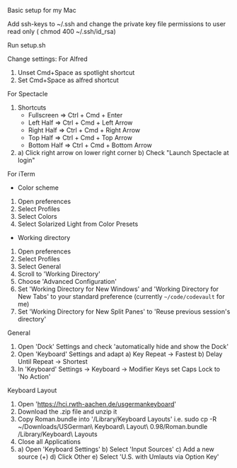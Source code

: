 Basic setup for my Mac

Add ssh-keys to ~/.ssh and change the private key file permissions to user read only ( chmod 400 ~/.ssh/id_rsa)

Run setup.sh

Change settings:
For Alfred
 1. Unset Cmd+Space as spotlight shortcut
 2. Set Cmd+Space as alfred shortcut

For Spectacle
 1. Shortcuts
    * Fullscreen  => Ctrl + Cmd + Enter
    * Left Half   => Ctrl + Cmd + Left Arrow
    * Right Half  => Ctrl + Cmd + Right Arrow
    * Top Half    => Ctrl + Cmd + Top Arrow
    * Bottom Half => Ctrl + Cmd + Bottom Arrow
 2. a) Click right arrow on lower right corner
    b) Check "Launch Spectacle at login"


For iTerm
* Color scheme
 1. Open preferences
 2. Select Profiles
 3. Select Colors
 4. Select Solarized Light from Color Presets
* Working directory
 1. Open preferences
 2. Select Profiles
 3. Select General
 4. Scroll to 'Working Directory'
 5. Choose 'Advanced Configuration'
 6. Set 'Working Directory for New Windows' and 'Working Directory for New
    Tabs' to your standard preference (currently `~/code/codevault` for me)
 7. Set 'Working Directory for New Split Panes' to 'Reuse previous session's
    directory'

General
 1. Open 'Dock' Settings and check 'automatically hide and show the Dock'
 2. Open 'Keyboard' Settings and adapt
    a) Key Repeat -> Fastest
    b) Delay Until Repeat -> Shortest
 3. In 'Keyboard' Settings -> Keyboard -> Modifier Keys set Caps Lock to 'No Action'

Keyboard Layout
 1. Open 'https://hci.rwth-aachen.de/usgermankeyboard'
 2. Download the .zip file and unzip it
 3. Copy Roman.bundle into '/Library/Keyboard Layouts'
    i.e. sudo cp -R ~/Downloads/USGerman\ Keyboard\ Layout\ 0.98/Roman.bundle /Library/Keyboard\ Layouts
 4. Close all Applications
 5. a) Open 'Keyboard Settings'
    b) Select 'Input Sources'
    c) Add a new source (+)
    d) Click Other
    e) Select 'U.S. with Umlauts via Option Key'
